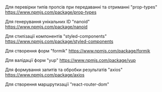 Для перевірки типів пропсів при передаванні та отриманні "prop-types"
https://www.npmjs.com/package/prop-types

Для генерування унікальних ID "nanoid" https://www.npmjs.com/package/nanoid

Для стилізації компонентів "styled-components"
https://www.npmjs.com/package/styled-components

Для створення форм "formik"
https://www.npmjs.com/package/formik

Для валідації форм "yup"
https://www.npmjs.com/package/yup

Для формування запитів та обробки результатів "axios"
https://www.npmjs.com/package/axios

Для створення маршрутизації "react-router-dom"